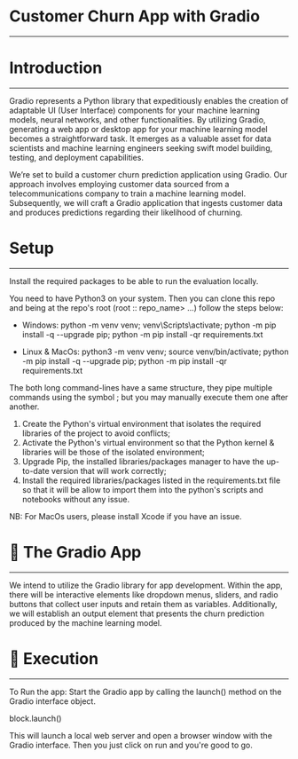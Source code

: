 # Customer Churn App with Gradio
_________________________________________________________________________________________________

# Introduction
_________________________________________________________________________________________________
Gradio represents a Python library that expeditiously enables the creation of adaptable UI (User Interface) components for your machine learning models, neural networks, and other functionalities. By utilizing Gradio, generating a web app or desktop app for your machine learning model becomes a straightforward task. It emerges as a valuable asset for data scientists and machine learning engineers seeking swift model building, testing, and deployment capabilities.

We’re set to build a customer churn prediction application using Gradio. Our approach involves employing customer data sourced from a telecommunications company to train a machine learning model. Subsequently, we will craft a Gradio application that ingests customer data and produces predictions regarding their likelihood of churning.

# Setup
_________________________________________________________________________________________________
Install the required packages to be able to run the evaluation locally.

You need to have Python3 on your system. Then you can clone this repo and being at the repo's root (root :: repo_name> ...) follow the steps below:

 - Windows:
python -m venv venv; venv\Scripts\activate; python -m pip install -q --upgrade pip; python -m pip install -qr requirements.txt

 - Linux & MacOs:
python3 -m venv venv; source venv/bin/activate; python -m pip install -q --upgrade pip; python -m pip install -qr requirements.txt

The both long command-lines have a same structure, they pipe multiple commands using the symbol ; but you may manually execute them one after another.

1. Create the Python's virtual environment that isolates the required libraries of the project to avoid conflicts;
2. Activate the Python's virtual environment so that the Python kernel & libraries will be those of the isolated environment;
3. Upgrade Pip, the installed libraries/packages manager to have the up-to-date version that will work correctly;
4. Install the required libraries/packages listed in the requirements.txt file so that it will be allow to import them into the   python's scripts and notebooks without any issue.

NB: For MacOs users, please install Xcode if you have an issue.

# 🔧 The Gradio App
__________________________________________________________________________________________________
We intend to utilize the Gradio library for app development. Within the app, there will be interactive elements like dropdown menus, sliders, and radio buttons that collect user inputs and retain them as variables. Additionally, we will establish an output element that presents the churn prediction produced by the machine learning model.

# 🚀 Execution
_________________________________________________________________________________________________
To Run the app: Start the Gradio app by calling the launch() method on the Gradio interface object.

block.launch()

This will launch a local web server and open a browser window with the Gradio interface. Then you just click on run and you're good to go.
